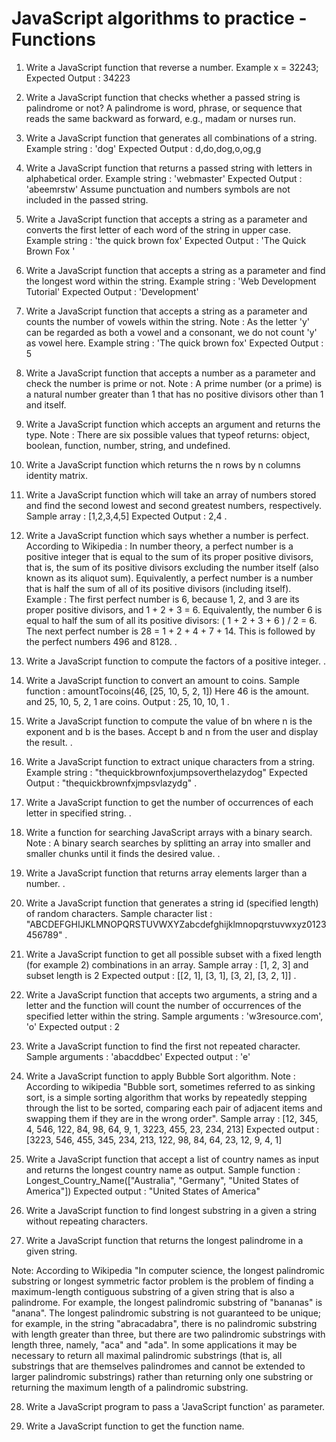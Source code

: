 # JavaScript algorithms to practice - Functions

1. Write a JavaScript function that reverse a number.
   Example x = 32243;
   Expected Output : 34223

2. Write a JavaScript function that checks whether a passed string is palindrome or not?
   A palindrome is word, phrase, or sequence that reads the same backward as forward, e.g., madam or nurses run.

3. Write a JavaScript function that generates all combinations of a string.
   Example string : 'dog'
   Expected Output : d,do,dog,o,og,g

4. Write a JavaScript function that returns a passed string with letters in alphabetical order.
   Example string : 'webmaster'
   Expected Output : 'abeemrstw'
   Assume punctuation and numbers symbols are not included in the passed string.

5. Write a JavaScript function that accepts a string as a parameter and converts the first letter of each word of the string in upper case.
   Example string : 'the quick brown fox'
   Expected Output : 'The Quick Brown Fox '

6. Write a JavaScript function that accepts a string as a parameter and find the longest word within the string.
   Example string : 'Web Development Tutorial'
   Expected Output : 'Development'

7. Write a JavaScript function that accepts a string as a parameter and counts the number of vowels within the string.
   Note : As the letter 'y' can be regarded as both a vowel and a consonant, we do not count 'y' as vowel here.
   Example string : 'The quick brown fox'
   Expected Output : 5

8. Write a JavaScript function that accepts a number as a parameter and check the number is prime or not.
   Note : A prime number (or a prime) is a natural number greater than 1 that has no positive divisors other than 1 and itself.

9. Write a JavaScript function which accepts an argument and returns the type.
   Note : There are six possible values that typeof returns: object, boolean, function, number, string, and undefined.

10. Write a JavaScript function which returns the n rows by n columns identity matrix.

11. Write a JavaScript function which will take an array of numbers stored and find the second lowest and second greatest numbers, respectively.
    Sample array : [1,2,3,4,5]
    Expected Output : 2,4
    .

12. Write a JavaScript function which says whether a number is perfect.
    According to Wikipedia : In number theory, a perfect number is a positive integer that is equal to the sum of its proper positive divisors, that is, the sum of its positive divisors excluding the number itself (also known as its aliquot sum). Equivalently, a perfect number is a number that is half the sum of all of its positive divisors (including itself).
    Example : The first perfect number is 6, because 1, 2, and 3 are its proper positive divisors, and 1 + 2 + 3 = 6. Equivalently, the number 6 is equal to half the sum of all its positive divisors: ( 1 + 2 + 3 + 6 ) / 2 = 6. The next perfect number is 28 = 1 + 2 + 4 + 7 + 14. This is followed by the perfect numbers 496 and 8128.
    .

13. Write a JavaScript function to compute the factors of a positive integer.
    .

14. Write a JavaScript function to convert an amount to coins.
    Sample function : amountTocoins(46, [25, 10, 5, 2, 1])
    Here 46 is the amount. and 25, 10, 5, 2, 1 are coins.
    Output : 25, 10, 10, 1
    .

15. Write a JavaScript function to compute the value of bn where n is the exponent and b is the bases. Accept b and n from the user and display the result.
    .

16. Write a JavaScript function to extract unique characters from a string.
    Example string : "thequickbrownfoxjumpsoverthelazydog"
    Expected Output : "thequickbrownfxjmpsvlazydg"
    .

17. Write a JavaScript function to get the number of occurrences of each letter in specified string.
    .

18. Write a function for searching JavaScript arrays with a binary search.
    Note : A binary search searches by splitting an array into smaller and smaller chunks until it finds the desired value.
    .

19. Write a JavaScript function that returns array elements larger than a number.
    .

20. Write a JavaScript function that generates a string id (specified length) of random characters.
    Sample character list : "ABCDEFGHIJKLMNOPQRSTUVWXYZabcdefghijklmnopqrstuvwxyz0123456789"
    .

21. Write a JavaScript function to get all possible subset with a fixed length (for example 2) combinations in an array.
    Sample array : [1, 2, 3] and subset length is 2
    Expected output : [[2, 1], [3, 1], [3, 2], [3, 2, 1]]
    .

22. Write a JavaScript function that accepts two arguments, a string and a letter and the function will count the number of occurrences of the specified letter within the string.
    Sample arguments : 'w3resource.com', 'o'
    Expected output : 2

23. Write a JavaScript function to find the first not repeated character.
    Sample arguments : 'abacddbec'
    Expected output : 'e'

24. Write a JavaScript function to apply Bubble Sort algorithm.
    Note : According to wikipedia "Bubble sort, sometimes referred to as sinking sort, is a simple sorting algorithm that works by repeatedly stepping through the list to be sorted, comparing each pair of adjacent items and swapping them if they are in the wrong order".
    Sample array : [12, 345, 4, 546, 122, 84, 98, 64, 9, 1, 3223, 455, 23, 234, 213]
    Expected output : [3223, 546, 455, 345, 234, 213, 122, 98, 84, 64, 23, 12, 9, 4, 1]

25. Write a JavaScript function that accept a list of country names as input and returns the longest country name as output.
    Sample function : Longest_Country_Name(["Australia", "Germany", "United States of America"])
    Expected output : "United States of America"

26. Write a JavaScript function to find longest substring in a given a string without repeating characters.

27. Write a JavaScript function that returns the longest palindrome in a given string.

Note: According to Wikipedia "In computer science, the longest palindromic substring or longest symmetric factor problem is the problem of finding a maximum-length contiguous substring of a given string that is also a palindrome. For example, the longest palindromic substring of "bananas" is "anana". The longest palindromic substring is not guaranteed to be unique; for example, in the string "abracadabra", there is no palindromic substring with length greater than three, but there are two palindromic substrings with length three, namely, "aca" and "ada".
In some applications it may be necessary to return all maximal palindromic substrings (that is, all substrings that are themselves palindromes and cannot be extended to larger palindromic substrings) rather than returning only one substring or returning the maximum length of a palindromic substring.

28. Write a JavaScript program to pass a 'JavaScript function' as parameter.

29. Write a JavaScript function to get the function name.

